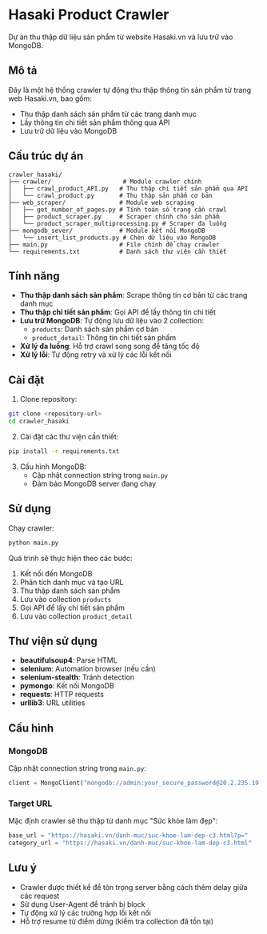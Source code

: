 # Hasaki Product Crawler

Dự án thu thập dữ liệu sản phẩm từ website Hasaki.vn và lưu trữ vào MongoDB.

## Mô tả

Đây là một hệ thống crawler tự động thu thập thông tin sản phẩm từ trang web Hasaki.vn, bao gồm:
- Thu thập danh sách sản phẩm từ các trang danh mục
- Lấy thông tin chi tiết sản phẩm thông qua API
- Lưu trữ dữ liệu vào MongoDB

## Cấu trúc dự án

```
crawler_hasaki/
├── crawler/                    # Module crawler chính
│   ├── crawl_product_API.py   # Thu thập chi tiết sản phẩm qua API
│   └── crawl_product.py       # Thu thập sản phẩm cơ bản
├── web_scraper/               # Module web scraping
│   ├── get_number_of_pages.py # Tính toán số trang cần crawl
│   ├── product_scraper.py     # Scraper chính cho sản phẩm
│   └── product_scraper_multiprocessing.py # Scraper đa luồng
├── mongodb_sever/             # Module kết nối MongoDB
│   └── insert_list_products.py # Chèn dữ liệu vào MongoDB
├── main.py                    # File chính để chạy crawler
└── requirements.txt           # Danh sách thư viện cần thiết
```

## Tính năng

- **Thu thập danh sách sản phẩm**: Scrape thông tin cơ bản từ các trang danh mục
- **Thu thập chi tiết sản phẩm**: Gọi API để lấy thông tin chi tiết
- **Lưu trữ MongoDB**: Tự động lưu dữ liệu vào 2 collection:
  - `products`: Danh sách sản phẩm cơ bản
  - `product_detail`: Thông tin chi tiết sản phẩm
- **Xử lý đa luồng**: Hỗ trợ crawl song song để tăng tốc độ
- **Xử lý lỗi**: Tự động retry và xử lý các lỗi kết nối

## Cài đặt

1. Clone repository:
```bash
git clone <repository-url>
cd crawler_hasaki
```

2. Cài đặt các thư viện cần thiết:
```bash
pip install -r requirements.txt
```

3. Cấu hình MongoDB:
   - Cập nhật connection string trong `main.py`
   - Đảm bảo MongoDB server đang chạy

## Sử dụng

Chạy crawler:
```bash
python main.py
```

Quá trình sẽ thực hiện theo các bước:
1. Kết nối đến MongoDB
2. Phân tích danh mục và tạo URL
3. Thu thập danh sách sản phẩm
4. Lưu vào collection `products`
5. Gọi API để lấy chi tiết sản phẩm
6. Lưu vào collection `product_detail`

## Thư viện sử dụng

- **beautifulsoup4**: Parse HTML
- **selenium**: Automation browser (nếu cần)
- **selenium-stealth**: Tránh detection
- **pymongo**: Kết nối MongoDB
- **requests**: HTTP requests
- **urllib3**: URL utilities

## Cấu hình

### MongoDB
Cập nhật connection string trong `main.py`:
```python
client = MongoClient("mongodb://admin:your_secure_password@20.2.235.19:27017/?authSource=admin")
```

### Target URL
Mặc định crawler sẽ thu thập từ danh mục "Sức khỏe làm đẹp":
```python
base_url = "https://hasaki.vn/danh-muc/suc-khoe-lam-dep-c3.html?p="
category_url = "https://hasaki.vn/danh-muc/suc-khoe-lam-dep-c3.html"
```

## Lưu ý

- Crawler được thiết kế để tôn trọng server bằng cách thêm delay giữa các request
- Sử dụng User-Agent để tránh bị block
- Tự động xử lý các trường hợp lỗi kết nối
- Hỗ trợ resume từ điểm dừng (kiểm tra collection đã tồn tại)

